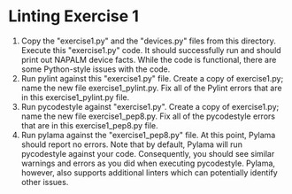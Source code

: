 # Linting Exercise 1

1. Copy the "exercise1.py" and the "devices.py" files from this directory. Execute this "exercise1.py" code. It should successfully run and should print out NAPALM device facts. While the code is functional, there are some Python-style issues with the code.
2. Run pylint against this "exercise1.py" file. Create a copy of exercise1.py; name the new file exercise1_pylint.py. Fix all of the Pylint errors that are in this exercise1_pylint.py file.
3. Run pycodestyle against "exercise1.py". Create a copy of exercise1.py; name the new file exercise1_pep8.py. Fix all of the pycodestyle errors that are in this exercise1_pep8.py file.
4. Run pylama against the "exercise1_pep8.py" file. At this point, Pylama should report no errors. Note that by default, Pylama will run pycodestyle against your code. Consequently, you should see similar warnings and errors as you did when executing pycodestyle. Pylama, however, also supports additional linters which can potentially identify other issues.
